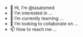 - 👋 Hi, I’m @tasalomed
- 👀 I’m interested in ...
- 🌱 I’m currently learning ...
- 💞️ I’m looking to collaborate on ...
- 📫 How to reach me ...

<!---
tasalomed/tasalomed is a ✨ special ✨ repository because its `README.md` (this file) appears on your GitHub profile.
You can click the Preview link to take a look at your changes.
--->
